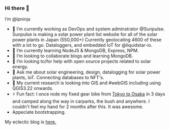 ### Hi there 👋
I’m @lpninja

- 🔭 I’m currently working as DevOps and system adminstrator @Sunpulse. Sunpulse is making a solar power plant list website for all of the solar power plants in Japan (550,000+) Currently geolocating 4600 of these with a lot to go. Dataloggers, and embedded IoT for @liquidstar-io.
- 🌱 I’m currently learning NodeJS & MongoDB, Express, NPM. 
- 👯 I’m looking to collaborate blogs and learning MongoDB.
- 🤔 I’m looking to/for help with open source projects related to solar energy.
- 💬 Ask me about solar engineering, design, datalogging for solar power plants, IoT. Connecting databases to NFT's.
- 🔬 My current research is looking into GIS and #webGIS including using QGIS3.22 onwards.
- ⚡ Fun fact: I once rode my fixed gear bike from [Tokyo to Osaka](https://vimeo.com/user7005442) in 3 days and camped along the way in carparks, the bush and anywhere. I couldn't feel my hand for 2 months after this. It was awesome.
- Appeciate bootstrapping.

My eclectic blog is [here.](https://lpninja.github.io/)

